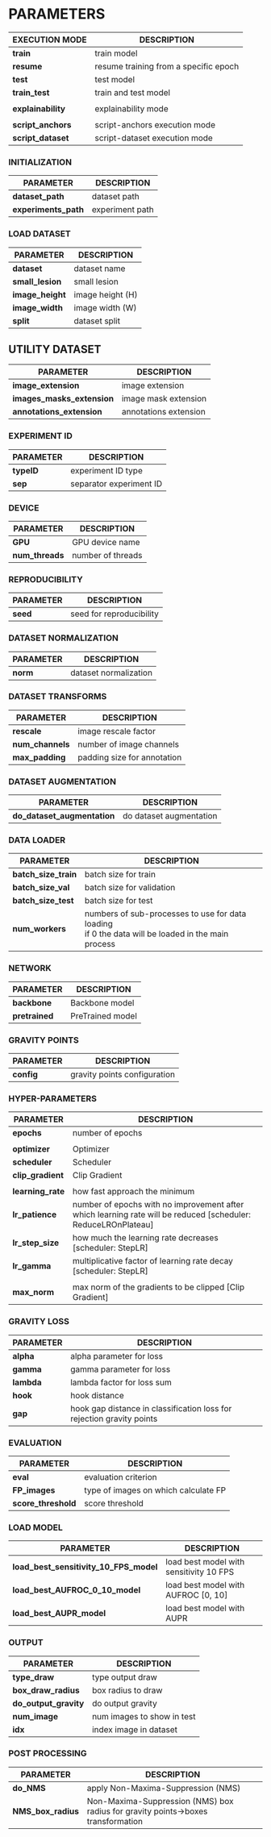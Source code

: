 # PARAMETERS

| **EXECUTION MODE** | **DESCRIPTION**                       |
|--------------------|---------------------------------------|
| **train**          | train model                           |
| **resume**         | resume training from a specific epoch |
| **test**           | test model                            |
| **train_test**     | train and test model                  |
|                    |                                       |
| **explainability** | explainability mode                   |
|                    |                                       |
| **script_anchors** | script-anchors execution mode         |
| **script_dataset** | script-dataset execution mode         |

### INITIALIZATION
| **PARAMETER**        | **DESCRIPTION** |
|----------------------|-----------------|
| **dataset_path**     | dataset path    |
| **experiments_path** | experiment path |

### LOAD DATASET
| **PARAMETER**    | **DESCRIPTION**  |
|------------------|------------------|
| **dataset**      | dataset name     |
| **small_lesion** | small lesion     |
| **image_height** | image height (H) |
| **image_width**  | image width (W)  |
| **split**        | dataset split    |

## UTILITY DATASET
| **PARAMETER**              | **DESCRIPTION**       |
|----------------------------|-----------------------|
| **image_extension**        | image extension       |
| **images_masks_extension** | image mask extension  |
| **annotations_extension**  | annotations extension |

### EXPERIMENT ID
| **PARAMETER** | **DESCRIPTION**          |
|---------------|--------------------------|
| **typeID**    | experiment ID type       |
| **sep**       | separator experiment ID  |

### DEVICE
| **PARAMETER**   | **DESCRIPTION**   |
|-----------------|-------------------|
| **GPU**         | GPU device name   |
| **num_threads** | number of threads |

### REPRODUCIBILITY
| **PARAMETER** | **DESCRIPTION**          |
|---------------|--------------------------|
| **seed**      | seed for reproducibility |

### DATASET NORMALIZATION
| **PARAMETER** | **DESCRIPTION**       |
|---------------|-----------------------|
| **norm**      | dataset normalization |

### DATASET TRANSFORMS

| **PARAMETER**           | **DESCRIPTION**             |
|-------------------------|-----------------------------|
| **rescale**             | image rescale factor        |
| **num_channels**        | number of image channels    |
| **max_padding**         | padding size for annotation |

### DATASET AUGMENTATION
| **PARAMETER**               | **DESCRIPTION**         |
|-----------------------------|-------------------------|
| **do_dataset_augmentation** | do dataset augmentation |

### DATA LOADER
| **PARAMETER**        | **DESCRIPTION**                                                                                         |
|----------------------|---------------------------------------------------------------------------------------------------------|
| **batch_size_train** | batch size for train                                                                                    |
| **batch_size_val**   | batch size for validation                                                                               |
| **batch_size_test**  | batch size for test                                                                                     |
| **num_workers**      | numbers of sub-processes to use for data loading <br/> if 0 the data will be loaded in the main process |

### NETWORK
| **PARAMETER**  | **DESCRIPTION**  |
|----------------|------------------|
| **backbone**   | Backbone model   |
| **pretrained** | PreTrained model |

### GRAVITY POINTS
| **PARAMETER**  | **DESCRIPTION**              |
|----------------|------------------------------|
| **config**     | gravity points configuration |

### HYPER-PARAMETERS
| **PARAMETER**     | **DESCRIPTION**                                                                                               |
|-------------------|---------------------------------------------------------------------------------------------------------------|
| **epochs**        | number of epochs                                                                                              |
|                   |                                                                                                               |
| **optimizer**     | Optimizer                                                                                                     |
| **scheduler**     | Scheduler                                                                                                     |
| **clip_gradient** | Clip Gradient                                                                                                 |
|                   |                                                                                                               |
| **learning_rate** | how fast approach the minimum                                                                                 |
| **lr_patience**   | number of epochs with no improvement after which learning rate will be reduced [scheduler: ReduceLROnPlateau] |
| **lr_step_size**  | how much the learning rate decreases [scheduler: StepLR]                                                      |
| **lr_gamma**      | multiplicative factor of learning rate decay [scheduler: StepLR]                                              |
|                   |                                                                                                               |
| **max_norm**      | max norm of the gradients to be clipped [Clip Gradient]                                                       |

### GRAVITY LOSS
| **PARAMETER** | **DESCRIPTION**                                                       |
|---------------|-----------------------------------------------------------------------|
| **alpha**     | alpha parameter for loss                                              |
| **gamma**     | gamma parameter for loss                                              |
| **lambda**    | lambda factor for loss sum                                            |
| **hook**      | hook distance                                                         |
| **gap**       | hook gap distance in classification loss for rejection gravity points |

### EVALUATION
| **PARAMETER**       | **DESCRIPTION**                      |
|---------------------|--------------------------------------|
| **eval**            | evaluation criterion                 |
| **FP_images**       | type of images on which calculate FP |
| **score_threshold** | score threshold                      |

### LOAD MODEL
| **PARAMETER**                          | **DESCRIPTION**                         |
|----------------------------------------|-----------------------------------------|
| **load_best_sensitivity_10_FPS_model** | load best model with sensitivity 10 FPS |
| **load_best_AUFROC_0_10_model**        | load best model with AUFROC [0, 10]     |
| **load_best_AUPR_model**               | load best model with AUPR               |

### OUTPUT
| **PARAMETER**         | **DESCRIPTION**            |
|-----------------------|----------------------------|
| **type_draw**         | type output draw           |
| **box_draw_radius**   | box radius to draw         |
| **do_output_gravity** | do output gravity          |
| **num_image**         | num images to show in test |
| **idx**               | index image in dataset     |

### POST PROCESSING
| **PARAMETER**      | **DESCRIPTION**                                                                  |
|--------------------|----------------------------------------------------------------------------------|
| **do_NMS**         | apply Non-Maxima-Suppression (NMS)                                               |
| **NMS_box_radius** | Non-Maxima-Suppression (NMS) box radius for gravity points->boxes transformation |
